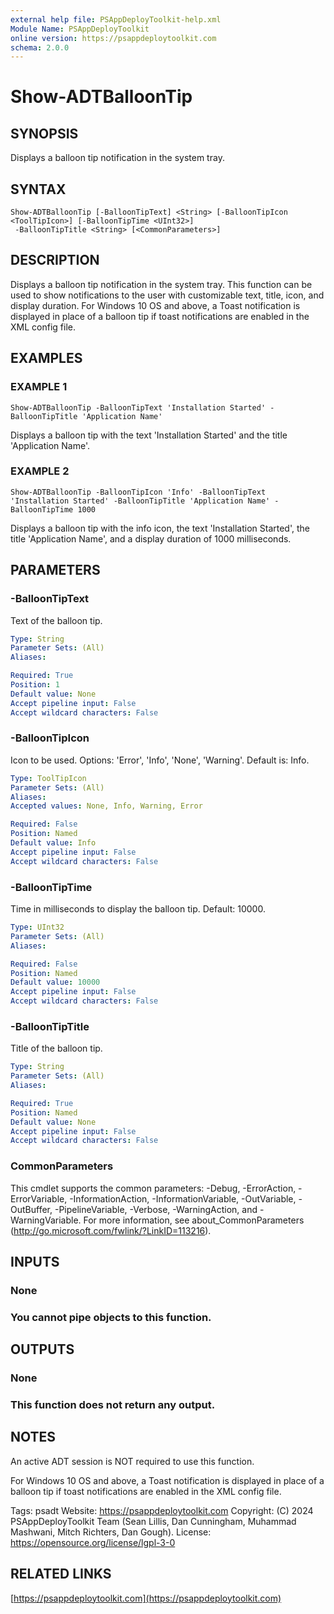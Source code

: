 ```yaml
---
external help file: PSAppDeployToolkit-help.xml
Module Name: PSAppDeployToolkit
online version: https://psappdeploytoolkit.com
schema: 2.0.0
---
```


# Show-ADTBalloonTip

## SYNOPSIS
Displays a balloon tip notification in the system tray.

## SYNTAX

```
Show-ADTBalloonTip [-BalloonTipText] <String> [-BalloonTipIcon <ToolTipIcon>] [-BalloonTipTime <UInt32>]
 -BalloonTipTitle <String> [<CommonParameters>]
```

## DESCRIPTION
Displays a balloon tip notification in the system tray.
This function can be used to show notifications to the user with customizable text, title, icon, and display duration.
For Windows 10 OS and above, a Toast notification is displayed in place of a balloon tip if toast notifications are enabled in the XML config file.

## EXAMPLES

### EXAMPLE 1
```
Show-ADTBalloonTip -BalloonTipText 'Installation Started' -BalloonTipTitle 'Application Name'
```

Displays a balloon tip with the text 'Installation Started' and the title 'Application Name'.

### EXAMPLE 2
```
Show-ADTBalloonTip -BalloonTipIcon 'Info' -BalloonTipText 'Installation Started' -BalloonTipTitle 'Application Name' -BalloonTipTime 1000
```

Displays a balloon tip with the info icon, the text 'Installation Started', the title 'Application Name', and a display duration of 1000 milliseconds.

## PARAMETERS

### -BalloonTipText
Text of the balloon tip.

```yaml
Type: String
Parameter Sets: (All)
Aliases:

Required: True
Position: 1
Default value: None
Accept pipeline input: False
Accept wildcard characters: False
```

### -BalloonTipIcon
Icon to be used.
Options: 'Error', 'Info', 'None', 'Warning'.
Default is: Info.

```yaml
Type: ToolTipIcon
Parameter Sets: (All)
Aliases:
Accepted values: None, Info, Warning, Error

Required: False
Position: Named
Default value: Info
Accept pipeline input: False
Accept wildcard characters: False
```

### -BalloonTipTime
Time in milliseconds to display the balloon tip.
Default: 10000.

```yaml
Type: UInt32
Parameter Sets: (All)
Aliases:

Required: False
Position: Named
Default value: 10000
Accept pipeline input: False
Accept wildcard characters: False
```

### -BalloonTipTitle
Title of the balloon tip.

```yaml
Type: String
Parameter Sets: (All)
Aliases:

Required: True
Position: Named
Default value: None
Accept pipeline input: False
Accept wildcard characters: False
```

### CommonParameters
This cmdlet supports the common parameters: -Debug, -ErrorAction, -ErrorVariable, -InformationAction, -InformationVariable, -OutVariable, -OutBuffer, -PipelineVariable, -Verbose, -WarningAction, and -WarningVariable.
For more information, see about_CommonParameters (http://go.microsoft.com/fwlink/?LinkID=113216).

## INPUTS

### None
### You cannot pipe objects to this function.
## OUTPUTS

### None
### This function does not return any output.
## NOTES
An active ADT session is NOT required to use this function.

For Windows 10 OS and above, a Toast notification is displayed in place of a balloon tip if toast notifications are enabled in the XML config file.

Tags: psadt
Website: https://psappdeploytoolkit.com
Copyright: (C) 2024 PSAppDeployToolkit Team (Sean Lillis, Dan Cunningham, Muhammad Mashwani, Mitch Richters, Dan Gough).
License: https://opensource.org/license/lgpl-3-0

## RELATED LINKS

[https://psappdeploytoolkit.com](https://psappdeploytoolkit.com)
